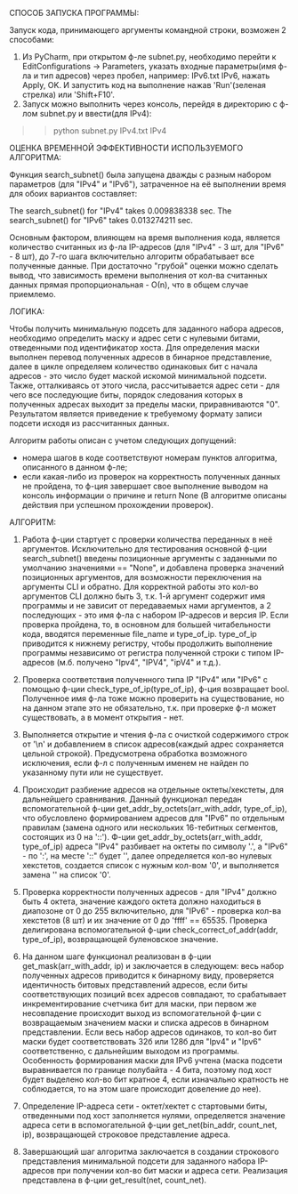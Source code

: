 СПОСОБ ЗАПУСКА ПРОГРАММЫ:

Запуск кода, принимающего аргументы командной строки, возможен 2 способами:
1. Из PyCharm, при открытом ф-ле subnet.py, необходимо перейти к EditConfigurations -> Parameters, указать входные параметры(имя ф-ла и тип адресов)
через пробел, например: IPv6.txt IPv6, нажать Apply, OK. И запустить код на выполнение нажав 'Run'(зеленая стрелка) или 'Shift+F10'.
2. Запуск можно выполнить через консоль, перейдя в директорию с ф-лом subnet.py и ввести(для IPv4):
>> python subnet.py IPv4.txt IPv4  <Enter>


ОЦЕНКА ВРЕМЕННОЙ ЭФФЕКТИВНОСТИ ИСПОЛЬЗУЕМОГО АЛГОРИТМА:

Функция search_subnet() была запущена дважды с разным набором параметров (для "IPv4" и "IPv6"), затраченное на её выполнении время
для обоих вариантов составляет:

The search_subnet() for "IPv4" takes 0.009838338 sec.
The search_subnet() for "IPv6" takes 0.013274211 sec.

Основным фактором, влияющем на время выполнения кода, является количество считанных из ф-ла IP-адресов (для "IPv4" - 3 шт, 
для "IPv6" - 8 шт), до 7-го шага включительно алгоритм обрабатывает все полученные данные.
При достаточно "грубой" оценки можно сделать вывод, что зависимость времени выполнения от кол-ва считанных данных
прямая пропорциональная - О(n), что в общем случае приемлемо. 


ЛОГИКА:

Чтобы получить минимальную подсеть для заданного набора адресов, необходимо определить маску и адрес сети с нулевыми битами, отведенными под
идентификатор хоста.
Для определения маски выполнен перевод полученных адресов в бинарное представление, далее в цикле определяем количество одинаковых бит с начала адресов -
это число будет маской искомой минимальной подсети. Также, отталкиваясь от этого числа, рассчитывается адрес сети - для чего все последующие биты,
порядок следования которых в полученных адресах выходит за пределы маски, приравниваются "0". Результатом является приведение к требуемому формату записи
подсети исходя из рассчитанных данных.


Алгоритм работы описан с учетом следующих допущений:

- номера шагов в коде соответствуют номерам пунктов алгоритма, описанного в данном ф-ле;
- если какая-либо из проверок на корректность полученных данных не пройдена, то ф-ция завершает
свое выполнение выводом на консоль информации о причине и return None (В алгоритме описаны действия при
успешном прохождении проверок).


АЛГОРИТМ:

1. Работа ф-ции стартует с проверки количества переданных в неё аргументов. 
Исключительно для тестирования основной ф-ции search_subnet() введены позиционные аргументы с заданными по умолчанию значениями == "None", и добавлена проверка значений позиционных аргументов, для возможности переключения на аргументы CLI и обратно.
Для корректной работы это кол-во аргументов CLI должно быть 3, т.к. 1-й аргумент содержит имя программы и не зависит
от передаваемых нами аргументов, а 2 последующих - это имя ф-ла с набором IP-адресов и версия IP.
Если проверка пройдена, то, в основном для большей читабельности кода, вводятся переменные file_name и type_of_ip.
type_of_ip приводится к нижнему регистру, чтобы продолжить выполнение программы независимо от регистра полученной строки с 
типом IP-адресов (м.б. получено "Ipv4", "IPV4", "ipV4" и т.д.).

2. Проверка соответствия полученного типа IP "IPv4" или "IPv6" с помощью ф-ции check_type_of_ip(type_of_ip), ф-ция возвращает bool.
Полученное имя ф-ла тоже можно проверить на существование, но на данном этапе это не обязательно, т.к. при проверке ф-л может
существовать, а в момент открытия - нет.

3. Выполняется открытие и чтения ф-ла с очисткой содержимого строк от '\n' и добавлением в список адресов(каждый адрес
сохраняется цельной строкой).
Предусмотрена обработка возможного исключения, если ф-л с полученным именем не найден по указанному пути или не существует.

4. Происходит разбиение адресов на отдельные октеты/хекстеты, для дальнейшего сравнивания. 
Данный функционал передан вспомогательной ф-ции get_addr_by_octets(arr_with_addr, type_of_ip), что обусловлено формированием 
адресов для "IPv6" по отдельным правилам (замена одного или нескольких 16-тебитных сегментов, состоящих из 0 на '::').
Ф-ции get_addr_by_octets(arr_with_addr, type_of_ip) адреса "IPv4" разбивает на октеты по символу '.', а  "IPv6" - по ':', на месте '::"
будет '', далее определяется кол-во нулевых хекстетов, создается список с нужным кол-вом '0', и выполняется замена '' на список '0'.

5. Проверка корректности полученных адресов - для "IPv4" должно быть 4 октета, значение каждого октета должно находиться в диапозоне 
от 0 до 255 включительно, для "IPv6" - проверка кол-ва хекстетов (8 шт) и их значение от 0 до 'ffff' == 65535. 
Проверка  делигирована вспомогательной ф-ции check_correct_of_addr(addr, type_of_ip), возвращающей буленовское значение.

6. На данном шаге функционал реализован в ф-ции get_mask(arr_with_addr, ip) и заключается в следующем:
весь набор полученных адресов приводится к бинарному виду, проверяется идентичность битовых представлений адресов,
если биты соответствующих позиций всех адресов совпадают, то срабатывает инкрементирование счетчика бит для маски,
при первом же несовпадение происходит выход из вспомогательной ф-ции с возвращаемым значением маски и списка адресов в 
бинарном представлении. Если весь набор адресов одинаков, то кол-во бит маски будет соответствовать 32б или 128б для  "Ipv4" и
"Ipv6" соответственно, с дальнейшим выходом из программы.
Особенность формирования маски для IPv6 учтена (маска подсети выравнивается по границе полубайта - 4 бита,
поэтому под хост будет выделено кол-во бит кратное 4, если изначально кратность не соблюдается, то на этом шаге происходит довеление до нее).

7. Определение IP-адреса сети - октет/хектет с стартовыми биты, отведенными под хост заполняется нулями, определяется значение
адреса сети в вспомогательной ф-ции get_net(bin_addr, count_net, ip), возвращающей строковое представление адреса.

8. Завершающий шаг алгоритма заключается в создании строкового представления минимальной подсети для заданного набора IP-адресов
при получении кол-во бит маски и адреса сети. Реализация представлена в ф-ции get_result(net, count_net).
